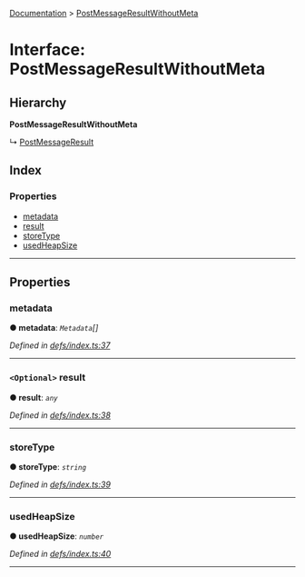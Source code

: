 [Documentation](../README.md) > [PostMessageResultWithoutMeta](../interfaces/postmessageresultwithoutmeta.md)

# Interface: PostMessageResultWithoutMeta

## Hierarchy

**PostMessageResultWithoutMeta**

↳  [PostMessageResult](postmessageresult.md)

## Index

### Properties

* [metadata](postmessageresultwithoutmeta.md#metadata)
* [result](postmessageresultwithoutmeta.md#result)
* [storeType](postmessageresultwithoutmeta.md#storetype)
* [usedHeapSize](postmessageresultwithoutmeta.md#usedheapsize)

---

## Properties

<a id="metadata"></a>

###  metadata

**● metadata**: *`Metadata`[]*

*Defined in [defs/index.ts:37](https://github.com/badbatch/cachemap/blob/4e23125/packages/core-worker/src/defs/index.ts#L37)*

___
<a id="result"></a>

### `<Optional>` result

**● result**: *`any`*

*Defined in [defs/index.ts:38](https://github.com/badbatch/cachemap/blob/4e23125/packages/core-worker/src/defs/index.ts#L38)*

___
<a id="storetype"></a>

###  storeType

**● storeType**: *`string`*

*Defined in [defs/index.ts:39](https://github.com/badbatch/cachemap/blob/4e23125/packages/core-worker/src/defs/index.ts#L39)*

___
<a id="usedheapsize"></a>

###  usedHeapSize

**● usedHeapSize**: *`number`*

*Defined in [defs/index.ts:40](https://github.com/badbatch/cachemap/blob/4e23125/packages/core-worker/src/defs/index.ts#L40)*

___

